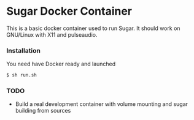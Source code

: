 # Sugar Docker Container


This is a basic docker container used to run Sugar.
It should work on GNU/Linux with X11 and pulseaudio.


### Installation

You need have Docker ready and launched

```sh
$ sh run.sh
```

### TODO

* Build a real development container with volume mounting and sugar building from sources
